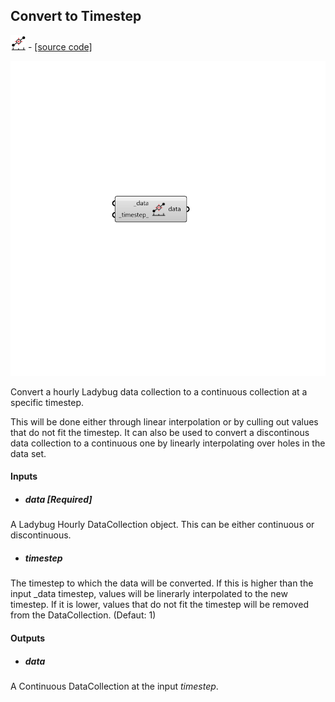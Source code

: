 ## Convert to Timestep
![](../../images/icons/Convert_to_Timestep.png) - [[source code]](https://github.com/ladybug-tools/ladybug-grasshopper/blob/master/ladybug_grasshopper/src//LB%20Convert%20to%20Timestep.py)

![](../../images/components/Convert_to_Timestep.png)

Convert a hourly Ladybug data collection to a continuous collection at a
 specific timestep.
 

This will be done either through linear interpolation or by culling out values
 that do not fit the timestep.  It can also be used to convert a discontinous
 data collection to a continuous one by linearly interpolating over holes in
 the data set.
 



#### Inputs
* ##### data [Required]
A Ladybug Hourly DataCollection object.  This can be either continuous or discontinuous. 
* ##### timestep 
The timestep to which the data will be converted. If this is higher than the input _data timestep, values will be linerarly interpolated to the new timestep.  If it is lower, values that do not fit the timestep will be removed from the DataCollection. (Defaut: 1) 

#### Outputs
* ##### data
A Continuous DataCollection at the input _timestep_. 